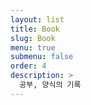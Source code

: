 ```yaml
---
layout: list
title: Book
slug: Book
menu: true
submenu: false
order: 4
description: >
  공부, 양식의 기록
---
```


